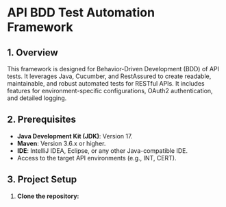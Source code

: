 # API BDD Test Automation Framework

## 1. Overview

This framework is designed for Behavior-Driven Development (BDD) of API tests. It leverages Java, Cucumber, and RestAssured to create readable, maintainable, and robust automated tests for RESTful APIs. It includes features for environment-specific configurations, OAuth2 authentication, and detailed logging.

## 2. Prerequisites

*   **Java Development Kit (JDK)**: Version 17.
*   **Maven**: Version 3.6.x or higher.
*   **IDE**: IntelliJ IDEA, Eclipse, or any other Java-compatible IDE.
*   Access to the target API environments (e.g., INT, CERT).

## 3. Project Setup

1.  **Clone the repository:**
    
